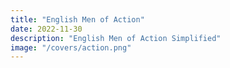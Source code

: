 ```yaml
---
title: "English Men of Action"
date: 2022-11-30
description: "English Men of Action Simplified"
image: "/covers/action.png"
---
```

